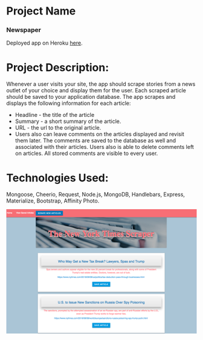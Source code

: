 
# Project Name

### Newspaper

Deployed app on Heroku [here](https://stark-wildwood-39947.herokuapp.com/).

# Project Description:
Whenever a user visits your site, the app should scrape stories from a news outlet of your choice and display them for the user. Each scraped article should be saved to your application database. The app scrapes and displays the following information for each article:
* Headline - the title of the article
* Summary - a short summary of the article.
* URL - the url to the original article.
* Users also can leave comments on the articles displayed and revisit them later. The comments are saved to the database as well and associated with their articles. Users also is able to delete comments left on articles. All stored comments are visible to every user.

# Technologies Used: 

Mongoose, Cheerio, Request, Node.js, MongoDB, Handlebars, Express, Materialize, Bootstrap, Affinity Photo. 


![Screen Shot](public/assets/images/paper.png)
